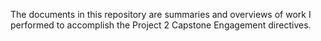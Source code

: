 The documents in this repository are summaries and overviews
of work I performed to accomplish the Project 2 Capstone Engagement
directives.
